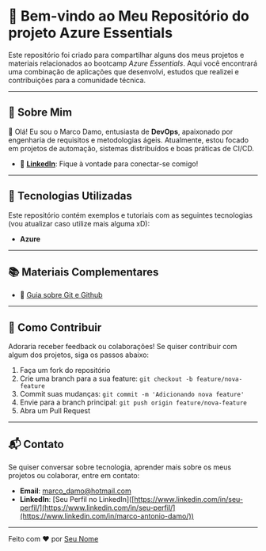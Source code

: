 # 🌟 Bem-vindo ao Meu Repositório do projeto Azure Essentials

Este repositório foi criado para compartilhar alguns dos meus projetos e materiais relacionados ao bootcamp *Azure Essentials*. Aqui você encontrará uma combinação de aplicações que desenvolvi, estudos que realizei e contribuições para a comunidade técnica.

---

## 📌 Sobre Mim

👋 Olá! Eu sou o Marco Damo, entusiasta de **DevOps**, apaixonado por engenharia de requisitos e metodologias ágeis. Atualmente, estou focado em projetos de automação, sistemas distribuídos e boas práticas de CI/CD.

- 💼 **[LinkedIn](https://www.linkedin.com/in/seu-perfil/](https://www.linkedin.com/in/marco-antonio-damo/))**: Fique à vontade para conectar-se comigo!

---

## 🚀 Tecnologias Utilizadas

Este repositório contém exemplos e tutoriais com as seguintes tecnologias (vou atualizar caso utilize mais alguma xD):

- **Azure**

---

## 📚 Materiais Complementares

- 📄 [Guia sobre Git e Github]([https://www.notion.so/seu-link-fullcycle-guide](https://scandalous-mirror-eca.notion.site/Git-GitHub-2d6043df0dbf4051b7e58015c7e1af0f?pvs=4))

---

## 🌱 Como Contribuir

Adoraria receber feedback ou colaborações! Se quiser contribuir com algum dos projetos, siga os passos abaixo:

1. Faça um fork do repositório
2. Crie uma branch para a sua feature: `git checkout -b feature/nova-feature`
3. Commit suas mudanças: `git commit -m 'Adicionando nova feature'`
4. Envie para a branch principal: `git push origin feature/nova-feature`
5. Abra um Pull Request

---

## 📬 Contato

Se quiser conversar sobre tecnologia, aprender mais sobre os meus projetos ou colaborar, entre em contato:

- **Email**: marco_damo@hotmail.com
- **LinkedIn**: [Seu Perfil no LinkedIn]([https://www.linkedin.com/in/seu-perfil/](https://www.linkedin.com/in/seu-perfil/](https://www.linkedin.com/in/marco-antonio-damo/))

---

Feito com ❤️ por [Seu Nome](https://www.linkedin.com/in/seu-perfil/)
